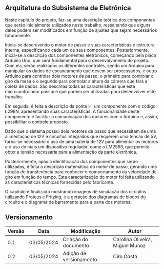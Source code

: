 ## Arquitetura do Subsistema de Eletrônica

Neste capítulo do projeto, faz-se uma descrição teórica dos componentes que serão inicialmente utilizados neste trabalho, ressaltando que alguns deles podem ser modificados em função de ajustes que sejam necessários futuramente.

Inicia-se descrevendo o motor de passo e suas características e estrutura interna, especificando cada um de seus componentes. Posteriormente, inicia-se a descrição dos componentes eletrônicos, começando pela placa Arduino Uno, que será fundamental para o desenvolvimento do projeto. Com ela, serão realizados os diferentes controles, sendo um Arduino para manipular os dados de escaneamento que devem ser processados, e outro Arduino para controlar dois motores de passo: o primeiro para controlar o giro da mesa e o segundo para controlar a altura da câmera que fará a coleta de dados. São descritas todas as características que este microcontrolador possui e que podem ser utilizadas para desenvolver este trabalho.

Em seguida, é feita a descrição da ponte H, um componente com o código L298N, apresentando suas características. A funcionalidade deste componente é facilitar a comunicação dos motores com o Arduino e, assim, possibilitar o controle proposto.

Dado que o sistema possui dois motores de passo que necessitam de uma alimentação de 12V e circuitos integrados que requerem uma tensão de 5V, torna-se necessário o uso de uma bateria de 12V para alimentar os motores e o uso de mais um dispositivo regulador, como o LM2596, que permite obter a tensão necessária para a alimentação da parte eletrônica.

Posteriormente, após a identificação dos componentes que serão utilizados, é feita a descrição matemática do motor de passo, gerando uma função de transferência para conhecer o comportamento da velocidade de giro em função do tempo. Esta caracterização do motor foi feita utilizando as características técnicas fornecidas pelo fabricante.

O capítulo é finalizado mostrando imagens de simulação dos circuitos utilizando Proteus e Fritzing, e a geração dos diagramas de blocos do circuito e o diagrama de barramento para a parte dos motores.

## Versionamento

| Versão | Data       | Modificação             | Autor       |
| ------ | ---------- | ----------------------- | ----------- |
| 0.1    | 03/05/2024 | Criação do documento    | Carolina Oliveira, Miguel Munoz |
| 0.2    | 03/05/2024 | Adição de versionamento | Ciro Costa  |
